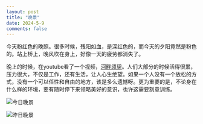 ```yaml
---
layout: post
title: "晚景"
date: 2024-5-9
comments: false
---
```



今天粉红色的晚照。很多时候，残阳如血，是深红色的，而今天的夕阳竟然是粉色的。站上桥上，晚风吹在身上，好像一天的疲劳都消失了。

晚上的时候，在youtube看了一个视频，[河畔须臾](https://www.youtube.com/watch?v=2WVMyzseX1A)。人们大部分的时候活得很累，压力很大，不仅是工作，还有生活，让人心生绝望。如果一个人没有一个放松的方式，没有一个可以任性和自由的地方，该是多么遗憾呀。更为重要的是，不论身在什么样的环境，要有随时停下来领略美好的意识，也许这需要刻意训练。


![今日晚景](https://jekyll-1251110281.file.myqcloud.com/images%5C20240509200750_a4f7fec5fb762ecc49ab8853199d9716.png)


![昨日晚景](https://jekyll-1251110281.file.myqcloud.com/images%5C20240509200817_9ce8b6936d54a90d07056056437f015d.png)